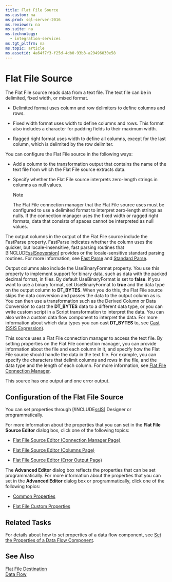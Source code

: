 ```yaml
---
title: Flat File Source
ms.custom: na
ms.prod: sql-server-2016
ms.reviewer: na
ms.suite: na
ms.technology: 
  - integration-services
ms.tgt_pltfrm: na
ms.topic: article
ms.assetid: 4a64f7f3-f25d-4db0-93b3-a29496030e58
---
```

# Flat File Source
  The Flat File source reads data from a text file. The text file can be in delimited, fixed width, or mixed format.  
  
-   Delimited format uses column and row delimiters to define columns and rows.  
  
-   Fixed width format uses width to define columns and rows. This format also includes a character for padding fields to their maximum width.  
  
-   Ragged right format uses width to define all columns, except for the last column, which is delimited by the row delimiter.  
  
 You can configure the Flat File source in the following ways:  
  
-   Add a column to the transformation output that contains the name of the text file from which the Flat File source extracts data.  
  
-   Specify whether the Flat File source interprets zero\-length strings in columns as null values.  
  
    > [!NOTE]  
    >  The Flat File connection manager that the Flat File source uses must be configured to use a delimited format to interpret zero\-length strings as nulls. If the connection manager uses the fixed width or ragged right formats, data that consists of spaces cannot be interpreted as null values.  
  
 The output columns in the output of the Flat File source include the FastParse property. FastParse indicates whether the column uses the quicker, but locale\-insensitive, fast parsing routines that [!INCLUDE[ssISnoversion](../../Token\Other/ssISnoversion_md.md)] provides or the locale\-sensitive standard parsing routines. For more information, see [Fast Parse](../../Topics\TopicNameNotContainA/Fast-Parse.md) and [Standard Parse](../../Topics\TopicNameNotContainA/Standard-Parse.md).  
  
 Output columns also include the UseBinaryFormat property. You use this property to implement support for binary data, such as data with the packed decimal format, in files. By default UseBinaryFormat is set to **false**. If you want to use a binary format, set UseBinaryFormat to **true** and the data type on the output column to **DT\_BYTES**. When you do this, the Flat File source skips the data conversion and passes the data to the output column as is. You can then use a transformation such as the Derived Column or Data Conversion to cast the **DT\_BYTES** data to a different data type, or you can write custom script in a Script transformation to interpret the data. You can also write a custom data flow component to interpret the data. For more information about which data types you can cast **DT\_BYTES** to, see [Cast &#40;SSIS Expression&#41;](../Topic/Cast%20\(SSIS%20Expression\).md).  
  
 This source uses a Flat File connection manager to access the text file. By setting properties on the Flat File connection manager, you can provide information about the file and each column in it, and specify how the Flat File source should handle the data in the text file. For example, you can specify the characters that delimit columns and rows in the file, and the data type and the length of each column. For more information, see [Flat File Connection Manager](../../Topics\TopicNameNotContainA/Flat-File-Connection-Manager.md).  
  
 This source has one output and one error output.  
  
## Configuration of the Flat File Source  
 You can set properties through [!INCLUDE[ssIS](../../Token\Other/ssIS_md.md)] Designer or programmatically.  
  
 For more information about the properties that you can set in the **Flat File Source Editor** dialog box, click one of the following topics:  
  
-   [Flat File Source Editor &#40;Connection Manager Page&#41;](../Topic/Flat%20File%20Source%20Editor%20\(Connection%20Manager%20Page\).md)  
  
-   [Flat File Source Editor &#40;Columns Page&#41;](../Topic/Flat%20File%20Source%20Editor%20\(Columns%20Page\).md)  
  
-   [Flat File Source Editor &#40;Error Output Page&#41;](../Topic/Flat%20File%20Source%20Editor%20\(Error%20Output%20Page\).md)  
  
 The **Advanced Editor** dialog box reflects the properties that can be set programmatically. For more information about the properties that you can set in the **Advanced Editor** dialog box or programmatically, click one of the following topics:  
  
-   [Common Properties](../../Topics\TopicNameNotContainA/Common-Properties.md)  
  
-   [Flat File Custom Properties](../../Topics\TopicNameNotContainA/Flat-File-Custom-Properties.md)  
  
## Related Tasks  
 For details about how to set properties of a data flow component, see [Set the Properties of a Data Flow Component](../../Topics\TopicNameContainA/Set-the-Properties-of-a-Data-Flow-Component.md).  
  
## See Also  
 [Flat File Destination](../../Topics\TopicNameNotContainA/Flat-File-Destination.md)   
 [Data Flow](../../Topics\TopicNameNotContainA/Data-Flow.md)  
  
  